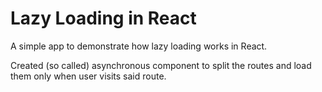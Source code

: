 # Lazy Loading in React

A simple app to demonstrate how lazy loading works in React.

Created (so called) asynchronous component to split the routes and load them only when user visits said route.